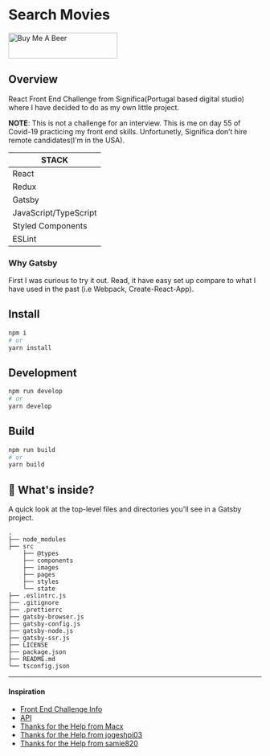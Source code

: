 # Search Movies

<a href="https://www.buymeacoffee.com/vanss472" target="_blank"><img src="https://cdn.buymeacoffee.com/buttons/default-green.png" alt="Buy Me A Beer" style="height: 51px !important;width: 217px !important;" ></a>

## Overview

React Front End Challenge from Significa(Portugal based digital studio) where I have decided to do as my own little project.

**NOTE**: This is not a challenge for an interview. This is me on day 55 of Covid-19 practicing my front end skills. Unfortunetly, Significa don’t hire remote candidates(I'm in the USA).


| STACK                 |
| --------------------- |
| React                 |
| Redux                 |
| Gatsby                |
| JavaScript/TypeScript |
| Styled Components     |
| ESLint                |

### **Why Gatsby**

First I was curious to try it out. Read, it have easy set up compare to what I have used in the past (i.e Webpack, Create-React-App).

## Install

```bash
npm i
# or
yarn install
```

## Development

```bash
npm run develop
# or
yarn develop
```

## Build

```bash
npm run build
# or
yarn build
```

## 🧐 What's inside?

A quick look at the top-level files and directories you'll see in a Gatsby project.

    .
    ├── node_modules
    ├── src
        ├── @types
        ├── components
        ├── images
        ├── pages
        ├── styles
        └── state
    ├── .eslintrc.js
    ├── .gitignore
    ├── .prettierrc
    ├── gatsby-browser.js
    ├── gatsby-config.js
    ├── gatsby-node.js
    ├── gatsby-ssr.js
    ├── LICENSE
    ├── package.json
    ├── README.md
    └── tsconfig.json

---
#### Inspiration

- [Front End Challenge Info](https://github.com/Significa/frontend-challenge)
- [API](http://www.omdbapi.com/)
- [Thanks for the Help from Macx](http://macx.im/react-movie-app/)
- [Thanks for the Help from jogeshpi03](https://github.com/jogeshpi03/omdb-react)
- [Thanks for the Help from samie820](https://www.freecodecamp.org/news/how-to-build-a-movie-search-app-using-react-hooks-24eb72ddfaf7/)




